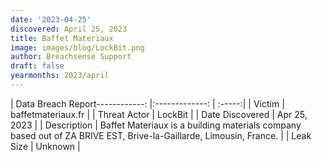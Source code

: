 ```yaml
---
date: '2023-04-25'
discovered: April 25, 2023
title: Baffet Materiaux
image: images/blog/LockBit.png
author: Breachsense Support
draft: false
yearmonths: 2023/april
---
```


| Data Breach Report------------:     |:-------------:    | :-----:|
| Victim      | baffetmateriaux.fr      | 
| Threat Actor      | LockBit      | 
| Date Discovered      | Apr 25, 2023      | 
| Description      | Baffet Materiaux is a building materials company based out of ZA BRIVE EST, Brive-la-Gaillarde, Limousin, France.      | 
| Leak Size      | Unknown      | 

